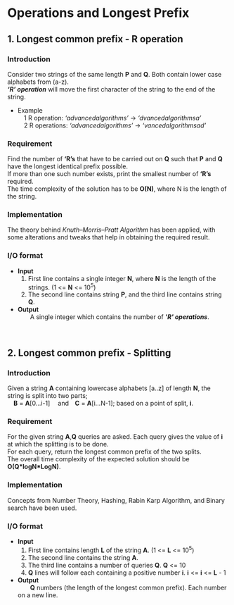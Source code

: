 # Operations and Longest Prefix

## 1. Longest common prefix - R operation<br />

### Introduction
Consider two strings of the same length **P** and **Q**. Both contain lower case alphabets from (a-z).<br />
***‘R’ operation*** will move the first character of the string to the end of the string.

* Example<br />
&emsp;1 R operation:	*‘advancedalgorithms’* -> *‘dvancedalgorithmsa’*<br />
&emsp;2 R operations:	*‘advancedalgorithms’* -> *‘vancedalgorithmsad’*<br />

### Requirement
Find the number of **‘R’s** that have to be carried out on **Q** such that **P** and **Q** have the longest
identical prefix possible.<br />
If more than one such number exists, print the smallest number of **‘R’s** required.<br />
The time complexity of the solution has to be **O(N)**, where N is the length of the string.

### Implementation
The theory behind *Knuth–Morris–Pratt Algorithm* has been applied, with some alterations and tweaks that help in obtaining the required result.

### I/O format
*  **Input**<br />
	1.	First line contains a single integer **N**, where **N** is the length of the strings. (1 <= **N** <= 10<sup>5</sup>)
	2.	The second line contains string **P**, and the third line contains string **Q**.
*  **Output**<br />
	&emsp;&emsp;A single integer which contains the number of ***'R' operations***.
<br />


## 2. Longest common prefix - Splitting<br />

### Introduction
Given a string **A** containing lowercase alphabets [a..z] of length **N**, the string is split into two parts;<br />
&emsp;**B** = **A**[0...i-1] &emsp;and&emsp;**C** = **A**[i...N-1]; based on a point of split, **i**.

### Requirement
For the given string **A**,**Q** queries are asked. Each query gives the value of **i** at which the
splitting is to be done. <br />
For each query, return the longest common prefix of the two splits.<br />
The overall time complexity of the expected solution should be **O(Q*logN\*LogN)**.

### Implementation
Concepts from Number Theory, Hashing, Rabin Karp Algorithm, and Binary search have been used.

### I/O format
*  **Input**<br />
	1.	First line contains length **L** of the string **A**. (1 <= **L** <= 10<sup>5</sup>)
	2.	The second line contains the string **A**.
	3.	The third line contains a number of queries **Q**. **Q** <= 10
	4.	**Q** lines will follow each containing a positive number **i**. **i** <= **i** <= **L** - 1
*  **Output**<br />
	&emsp;&emsp;**Q** numbers (the length of the longest common prefix). Each number on a new line.
<br />
